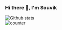 ### Hi there 👋, I'm Souvik



<!--
**souviknsl07/souviknsl07** is a ✨ _special_ ✨ repository because its `README.md` (this file) appears on your GitHub profile.

Here are some ideas to get you started:

- 🔭 I’m currently working on ...
- 🌱 I’m currently learning ...
- 👯 I’m looking to collaborate on ...
- 🤔 I’m looking for help with ...
- 💬 Ask me about ...
- 📫 How to reach me: ...
- 😄 Pronouns: ...
- ⚡ Fun fact: ...
-->
![Github stats](https://github-readme-stats.vercel.app/api?username=souviknsl07)<br/>
![counter](https://img.shields.io/static/v1?label=Profile-Views&message=${counter}&color=green.m.pipedream.net)
